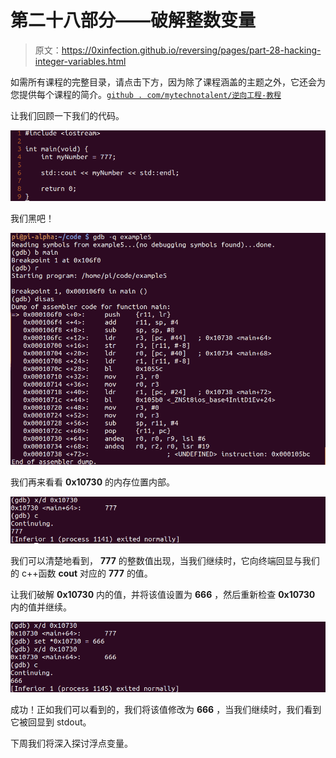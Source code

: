 # 第二十八部分——破解整数变量

> 原文：<https://0xinfection.github.io/reversing/pages/part-28-hacking-integer-variables.html>

如需所有课程的完整目录，请点击下方，因为除了课程涵盖的主题之外，它还会为您提供每个课程的简介。[`github . com/mytechnotalent/逆向工程-教程`](https://github.com/mytechnotalent/Reverse-Engineering-Tutorial)

让我们回顾一下我们的代码。

![](img/dd819081f6cf41afa8ee11b33d19ca89.png)

我们黑吧！

![](img/b452500bd247db865906ea727745c5ac.png)

我们再来看看 **0x10730** 的内存位置内部。

![](img/a92f950b6035d6ed023091312d21d7bc.png)

我们可以清楚地看到， **777** 的整数值出现，当我们继续时，它向终端回显与我们的 c++函数 **cout** 对应的 **777** 的值。

让我们破解 **0x10730** 内的值，并将该值设置为 **666** ，然后重新检查 **0x10730** 内的值并继续。

![](img/42ecc18370ba147259e63b14c58aa457.png)

成功！正如我们可以看到的，我们将该值修改为 **666** ，当我们继续时，我们看到它被回显到 stdout。

下周我们将深入探讨浮点变量。
